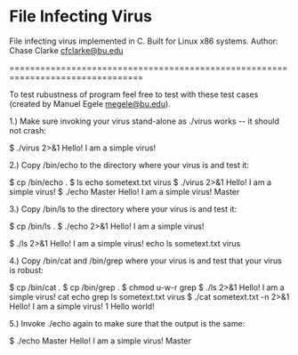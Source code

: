 # File Infecting Virus
File infecting virus implemented in C. Built for Linux x86 systems.
Author: Chase Clarke cfclarke@bu.edu



================================================================================

To test rubustness of program feel free to test with these test cases 
(created by Manuel Egele megele@bu.edu).



1.) Make sure invoking your virus stand-alone as ./virus works -- it should not
crash:

$ ./virus 2>&1
Hello! I am a simple virus!

2.) Copy /bin/echo to the directory where your virus is and test it:

$ cp /bin/echo .
$ ls
echo  sometext.txt  virus
$ ./virus 2>&1
Hello! I am a simple virus!
$ ./echo Master
Hello! I am a simple virus!
Master

3.) Copy /bin/ls to the directory where your virus is and test it:

$ cp /bin/ls .
$ ./echo 2>&1
Hello! I am a simple virus!

$ ./ls 2>&1
Hello! I am a simple virus!
echo  ls  sometext.txt  virus

4.) Copy /bin/cat and /bin/grep where your virus is and test that your virus is
robust:

$ cp /bin/cat .
$ cp /bin/grep .
$ chmod u-w-r grep
$ ./ls 2>&1
Hello! I am a simple virus!
cat  echo  grep  ls  sometext.txt  virus
$ ./cat sometext.txt -n 2>&1
Hello! I am a simple virus!
     1  Hello world!

5.) Invoke ./echo again to make sure that the output is the same:

$ ./echo Master
Hello! I am a simple virus!
Master
